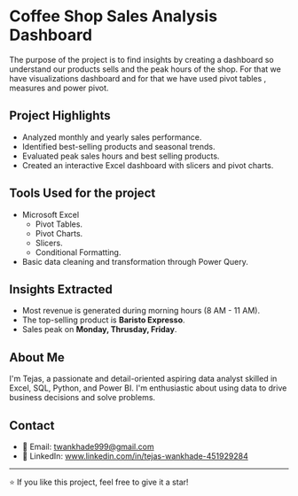 # Coffee Shop Sales Analysis Dashboard 

The purpose of the project is to find insights by creating a dashboard so understand our products sells and the peak hours of the shop. For that we have visualizations dashboard and for that we have used pivot tables , measures and power pivot.

## Project Highlights

- Analyzed monthly and yearly sales performance.
- Identified best-selling products and seasonal trends.
- Evaluated peak sales hours and best selling products.
- Created an interactive Excel dashboard with slicers and pivot charts.

## Tools Used for the project

- Microsoft Excel
  - Pivot Tables.
  - Pivot Charts.
  - Slicers.
  - Conditional Formatting.
- Basic data cleaning and transformation through Power Query.

## Insights Extracted

- Most revenue is generated during morning hours (8 AM - 11 AM).
- The top-selling product is **Baristo Expresso**.
- Sales peak on **Monday, Thrusday, Friday**.
  
## About Me

I'm Tejas, a passionate and detail-oriented aspiring data analyst skilled in Excel, SQL, Python, and Power BI. I'm enthusiastic about using data to drive business decisions and solve problems.

## Contact

- 📧 Email: twankhade999@gmail.com
- 🔗 LinkedIn: www.linkedin.com/in/tejas-wankhade-451929284

---

⭐ If you like this project, feel free to give it a star!

